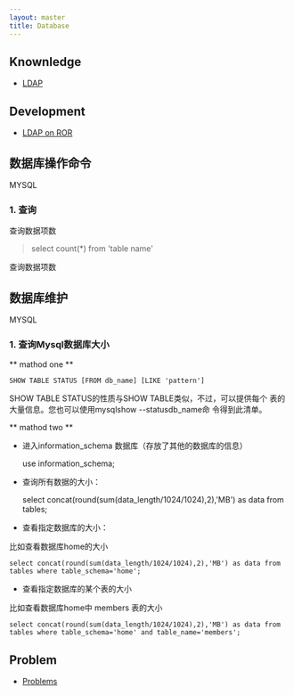 ```yaml
---
layout: master
title: Database
---
```


## Knownledge

* [LDAP](ldap.html)

## Development

* [LDAP on ROR](ldap-ror.html)

## 数据库操作命令 

MYSQL

### 1. 查询

查询数据项数

> select count(*) from 'table name'

查询数据项数


## 数据库维护 

MYSQL

### 1. 查询Mysql数据库大小

** mathod one **

    SHOW TABLE STATUS [FROM db_name] [LIKE 'pattern']

SHOW TABLE STATUS的性质与SHOW TABLE类似，不过，可以提供每个 表的大量信息。您也可以使用mysqlshow --statusdb_name命 令得到此清单。

** mathod two **

- 进入information_schema 数据库（存放了其他的数据库的信息）

    use information_schema;

- 查询所有数据的大小：

    select concat(round(sum(data_length/1024/1024),2),'MB') as data from tables;
 

- 查看指定数据库的大小：

比如查看数据库home的大小

    select concat(round(sum(data_length/1024/1024),2),'MB') as data from tables where table_schema='home';
 

- 查看指定数据库的某个表的大小

比如查看数据库home中 members 表的大小

    select concat(round(sum(data_length/1024/1024),2),'MB') as data from tables where table_schema='home' and table_name='members';

## Problem

* [Problems](problems.html)

